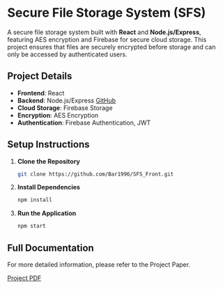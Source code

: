 # Secure File Storage System (SFS)

A secure file storage system built with **React** and **Node.js/Express**, featuring AES encryption and Firebase for secure cloud storage. This project ensures that files are securely encrypted before storage and can only be accessed by authenticated users.

## Project Details
- **Frontend**: React
- **Backend**: Node.js/Express [GitHub](https://github.com/Bar1996/SFS_Back.git/)
- **Cloud Storage**: Firebase Storage
- **Encryption**: AES Encryption
- **Authentication**: Firebase Authentication, JWT

## Setup Instructions
1. **Clone the Repository**
   ```bash
   git clone https://github.com/Bar1996/SFS_Front.git
   ```
2. **Install Dependencies**
    ```bash
   npm install
   ```
3. **Run the Application**
    ```bash
   npm start
   ```
## Full Documentation

For more detailed information, please refer to the Project Paper.

[Project PDF](https://github.com/Bar1996/SFS_Front/blob/09c3b433b9d0c55b65a9349babf8e5c25806d571/Software%20Safety%20-%20Secure%20File%20System.pdf/)
